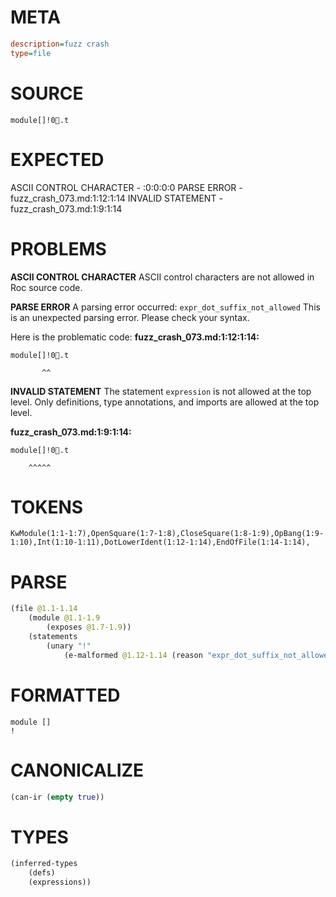 # META
~~~ini
description=fuzz crash
type=file
~~~
# SOURCE
~~~roc
module[]!0.t
~~~
# EXPECTED
ASCII CONTROL CHARACTER - :0:0:0:0
PARSE ERROR - fuzz_crash_073.md:1:12:1:14
INVALID STATEMENT - fuzz_crash_073.md:1:9:1:14
# PROBLEMS
**ASCII CONTROL CHARACTER**
ASCII control characters are not allowed in Roc source code.

**PARSE ERROR**
A parsing error occurred: `expr_dot_suffix_not_allowed`
This is an unexpected parsing error. Please check your syntax.

Here is the problematic code:
**fuzz_crash_073.md:1:12:1:14:**
```roc
module[]!0.t
```
           ^^


**INVALID STATEMENT**
The statement `expression` is not allowed at the top level.
Only definitions, type annotations, and imports are allowed at the top level.

**fuzz_crash_073.md:1:9:1:14:**
```roc
module[]!0.t
```
        ^^^^^


# TOKENS
~~~zig
KwModule(1:1-1:7),OpenSquare(1:7-1:8),CloseSquare(1:8-1:9),OpBang(1:9-1:10),Int(1:10-1:11),DotLowerIdent(1:12-1:14),EndOfFile(1:14-1:14),
~~~
# PARSE
~~~clojure
(file @1.1-1.14
	(module @1.1-1.9
		(exposes @1.7-1.9))
	(statements
		(unary "!"
			(e-malformed @1.12-1.14 (reason "expr_dot_suffix_not_allowed")))))
~~~
# FORMATTED
~~~roc
module []
!
~~~
# CANONICALIZE
~~~clojure
(can-ir (empty true))
~~~
# TYPES
~~~clojure
(inferred-types
	(defs)
	(expressions))
~~~
